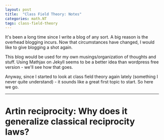```yaml
---
layout: post
title:  "Class Field Theory: Notes"
categories: math.NT
tags: class-field-theory
---
```

It's been a long time since I write a blog of any sort. A big reason is the overhead blogging incurs. Now that circumstances have changed, I would like to give blogging a shot again.

This blog would be used for my own musings/organization of thoughts and stuff. Using Mathjax on Jekyll seems to be a better idea than wordpress free version - we'll see how that goes.

Anyway, since I started to look at class field theory again lately (something I never quite understand) - it sounds like a great first topic to start. So here we go.

---
# Artin reciprocity: Why does it generalize classical reciprocity laws?

